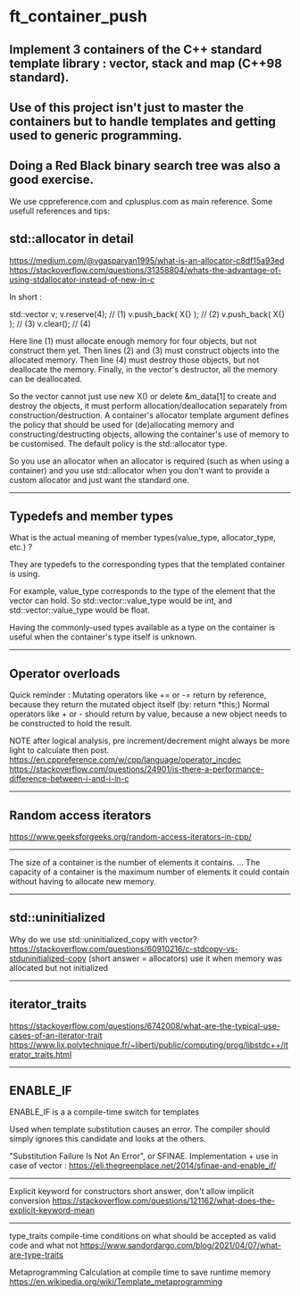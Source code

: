 # ft_container_push

## Implement 3 containers of the C++ standard template library : vector, stack and map (C++98 standard).
## Use of this project isn't just to master the containers but to handle templates and getting used to generic programming.
## Doing a Red Black binary search tree was also a good exercise.

We use cppreference.com and cplusplus.com as main reference. 
Some usefull references and tips:

## std::allocator in detail
https://medium.com/@vgasparyan1995/what-is-an-allocator-c8df15a93ed
https://stackoverflow.com/questions/31358804/whats-the-advantage-of-using-stdallocator-instead-of-new-in-c

In short :

std::vector<X> v;
v.reserve(4);        // (1)
v.push_back( X{} );  // (2)
v.push_back( X{} );  // (3)
v.clear();           // (4)

Here line (1) must allocate enough memory for four objects, but not construct them yet. Then lines (2) and (3) must construct objects into the allocated memory. Then line (4) must destroy those objects, but not deallocate the memory. Finally, in the vector's destructor, all the memory can be deallocated.

So the vector cannot just use new X() or delete &m_data[1] to create and destroy the objects, it must perform allocation/deallocation separately from construction/destruction. A container's allocator template argument defines the policy that should be used for (de)allocating memory and constructing/destructing objects, allowing the container's use of memory to be customised. The default policy is the std::allocator type.

So you use an allocator when an allocator is required (such as when using a container) and you use std::allocator when you don't want to provide a custom allocator and just want the standard one.
_________________________________________________________________________________________________________________________________________________________________________________

## Typedefs and member types

What is the actual meaning of member types(value_type, allocator_type, etc.) ?

They are typedefs to the corresponding types that the templated container is using.

For example, value_type corresponds to the type of the element that the vector can hold. So std::vector<int>::value_type would be int, and std::vector<float>::value_type would be float.

Having the commonly-used types available as a type on the container is useful when the container's type itself is unknown.

___________________________________________________________________________________________________

## Operator overloads

Quick reminder :
Mutating operators like += or -= return by reference, because they return the mutated object itself (by: return *this;)
Normal operators like + or - should return by value, because a new object needs to be constructed to hold the result.

NOTE
after logical analysis, pre increment/decrement might always be more light to calculate then post.
https://en.cppreference.com/w/cpp/language/operator_incdec
https://stackoverflow.com/questions/24901/is-there-a-performance-difference-between-i-and-i-in-c
____________________________________________________________________________________________________

## Random access iterators
https://www.geeksforgeeks.org/random-access-iterators-in-cpp/

_____________________________________________________________________________________________________


The size of a container is the number of elements it contains. ... The capacity of a container is the maximum number of elements it could contain without having to allocate new memory.

_____________________________________________________________________________________________________

## std::uninitialized
  
Why do we use std::uninitialized_copy with vector?
https://stackoverflow.com/questions/60910216/c-stdcopy-vs-stduninitialized-copy
(short answer = allocators) use it when memory was allocated but not initialized

_____________________________________________________________________________________________________

## iterator_traits
https://stackoverflow.com/questions/6742008/what-are-the-typical-use-cases-of-an-iterator-trait
https://www.lix.polytechnique.fr/~liberti/public/computing/prog/libstdc++/iterator_traits.html
  
_____________________________________________________________________________________________________
  
## ENABLE_IF  
  
ENABLE_IF is a a compile-time switch for templates

Used when template substitution causes an error.
The compiler should simply ignores this candidate and looks at the others.

"Substitution Failure Is Not An Error", or SFINAE.
Implementation + use in case of vector : https://eli.thegreenplace.net/2014/sfinae-and-enable_if/

_____________________________________________________________________________________________________

Explicit keyword for constructors
short answer, don't allow implicit conversion
https://stackoverflow.com/questions/121162/what-does-the-explicit-keyword-mean


_____________________________________________________________________________________________________

type_traits
compile-time conditions on what should be accepted as valid code and what not
https://www.sandordargo.com/blog/2021/04/07/what-are-type-traits


Metaprogramming
Calculation at compile time to save runtime memory
https://en.wikipedia.org/wiki/Template_metaprogramming
